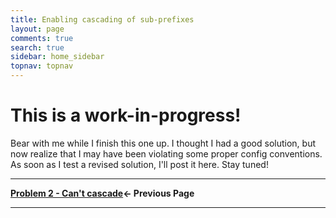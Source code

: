 ```yaml
---
title: Enabling cascading of sub-prefixes
layout: page
comments: true
search: true
sidebar: home_sidebar
topnav: topnav
---
```


# This is a work-in-progress!

Bear with me while I finish this one up. I thought I had a good solution, but now realize that I may have been violating some proper config conventions. As soon as I test a revised solution, I'll post it here. Stay tuned!

-----

**[Problem 2 - Can't cascade](problem_cascade.html)<- Previous Page**

-----
